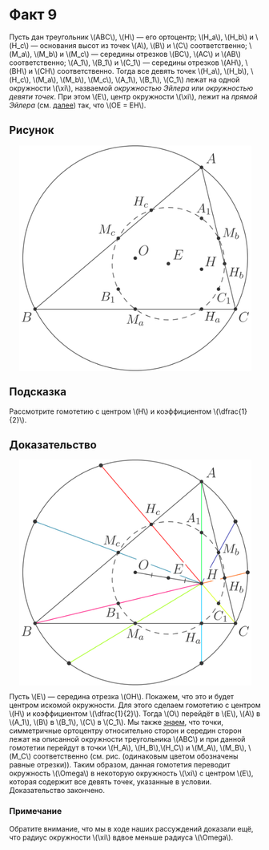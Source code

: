 # Факт 9

Пусть дан треугольник \\(ABC\\), \\(H\\) — его ортоцентр; \\(H\_a\\), 
\\(H\_b\\) и \\(H\_c\\) — основания высот из точек \\(A\\), \\(B\\) и 
\\(C\\) соответственно; \\(M\_a\\), \\(M\_b\\) и \\(M\_c\\) — середины 
отрезков \\(BC\\), \\(AC\\) и \\(AB\\) соответственно; \\(A\_1\\), 
\\(B\_1\\) и \\(C\_1\\) — середины отрезков \\(AH\\), \\(BH\\) и 
\\(CH\\) соответственно. Тогда все девять точек \\(H\_a\\), \\(H\_b\\), 
\\(H\_c\\), \\(M\_a\\), \\(M\_b\\), \\(M\_c\\), \\(A\_1\\), \\(B\_1\\), 
\\(C\_1\\) лежат на одной окружности \\(\xi\\), назваемой *окружностью 
Эйлера* или *окружностью девяти точек*. При этом \\(E\\), центр 
окружности \\(\xi\\), лежит на *прямой Эйлера* (см. [далее](fact9.md)) так, что \\(OE = EH\\).


## Рисунок
<img class="figure" src="../img/facts/fact9/problem/fact9_light.svg" style="display: block;margin-left: auto;margin-right: auto;" height="450">


## Подсказка

Рассмотрите гомотетию с центром \\(H\\) и коэффициентом \\(\dfrac{1}{2}\\).


## Доказательство
<img class="figure" src="../img/facts/fact9/solution/fact9_sol_light.svg" style="display: block;margin-left: auto;margin-right: auto;" height="450">

Пусть \\(E\\) — середина отрезка \\(OH\\). Покажем, что это и будет 
центром искомой окружности. Для этого сделаем гомотетию с центром 
\\(H\\) и коэффициентом \\(\dfrac{1}{2}\\). Тогда \\(O\\) перейдёт в 
\\(E\\), \\(A\\) в \\(A\_1\\), \\(B\\) в \\(B\_1\\), \\(C\\) в \\(C\_1\\).
Мы также [знаем](../theory/orthocenter.md), что точки, симметричные ортоцентру относительно сторон и 
середин сторон лежат на описанной окружности треугольника \\(ABC\\) и при 
данной гомотетии перейдут в точки \\(H\_A\\), \\(H\_B\\),\\(H\_C\\) и 
\\(M\_A\\), \\(M\_B\\), \\(M\_C\\) соответственно (см. рис. (одинаковым 
цветом обозначены равные отрезки)). Таким образом, данная 
гомотетия переводит окружность \\(\Omega\\) в некоторую окружность \\(\xi\\) 
с центром \\(E\\), которая содержит все девять точек, указанные в условии.
Доказательство закончено. 

### Примечание

Обратите внимание, что мы в ходе наших рассуждений доказали ещё, что радиус 
окружности \\(\xi\\) вдвое меньше радиуса \\(\Omega\\).
